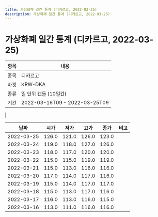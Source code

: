 ```yaml
---
title: 가상화폐 일간 통계 (디카르고, 2022-03-25)
description: 가상화폐 일간 통계 (디카르고, 2022-03-25)
---
```


가상화폐 일간 통계 (디카르고, 2022-03-25)
===

|항목|내용|
|--|--|
|종목|디카르고|
|마켓|KRW-DKA|
|종류|일 단위 캔들 (10일간)|
|기간|2022-03-16T09 - 2022-03-25T09
|

|날짜|시가|저가|고가|종가|비고|
|--|--|--|--|--|--|
|2022-03-25|126.0|121.0|126.0|123.0|    |
|2022-03-24|119.0|118.0|127.0|126.0|    |
|2022-03-23|118.0|117.0|120.0|120.0|    |
|2022-03-22|115.0|115.0|119.0|119.0|    |
|2022-03-21|115.0|113.0|116.0|116.0|    |
|2022-03-20|117.0|114.0|117.0|116.0|    |
|2022-03-19|115.0|114.0|117.0|117.0|    |
|2022-03-18|115.0|113.0|117.0|116.0|    |
|2022-03-17|116.0|113.0|116.0|115.0|    |
|2022-03-16|113.0|111.0|116.0|116.0|    |
